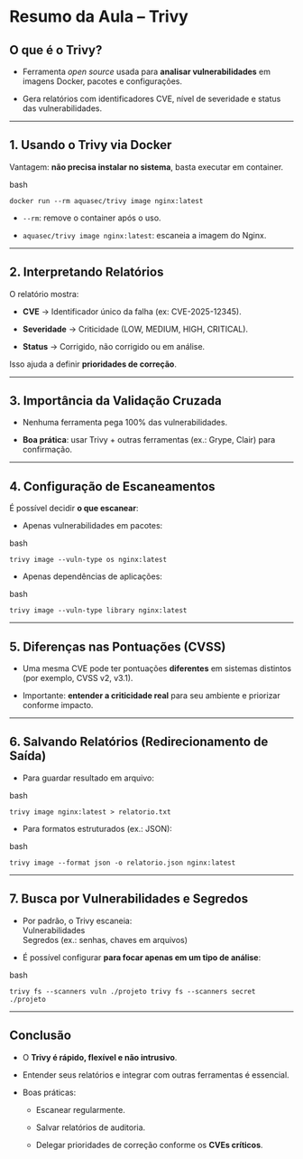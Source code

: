 # Resumo da Aula – Trivy

## O que é o Trivy?

- Ferramenta _open source_ usada para **analisar vulnerabilidades** em imagens Docker, pacotes e configurações.
    
- Gera relatórios com identificadores CVE, nível de severidade e status das vulnerabilidades.
    

---

## 1. Usando o Trivy via Docker

 Vantagem: **não precisa instalar no sistema**, basta executar em container.

bash

`docker run --rm aquasec/trivy image nginx:latest`

- `--rm`: remove o container após o uso.
    
- `aquasec/trivy image nginx:latest`: escaneia a imagem do Nginx.
    

---

## 2. Interpretando Relatórios

O relatório mostra:

- **CVE** → Identificador único da falha (ex: CVE-2025-12345).
    
- **Severidade** → Criticidade (LOW, MEDIUM, HIGH, CRITICAL).
    
- **Status** → Corrigido, não corrigido ou em análise.
    

 Isso ajuda a definir **prioridades de correção**.

---

## 3. Importância da Validação Cruzada

- Nenhuma ferramenta pega 100% das vulnerabilidades.
    
- **Boa prática**: usar Trivy + outras ferramentas (ex.: Grype, Clair) para confirmação.
    

---

## 4. Configuração de Escaneamentos

É possível decidir **o que escanear**:

- Apenas vulnerabilidades em pacotes:
    

bash

`trivy image --vuln-type os nginx:latest`

- Apenas dependências de aplicações:
    

bash

`trivy image --vuln-type library nginx:latest`

---

## 5. Diferenças nas Pontuações (CVSS)

- Uma mesma CVE pode ter pontuações **diferentes** em sistemas distintos (por exemplo, CVSS v2, v3.1).
    
-  Importante: **entender a criticidade real** para seu ambiente e priorizar conforme impacto.
    

---

## 6. Salvando Relatórios (Redirecionamento de Saída)

- Para guardar resultado em arquivo:
    

bash

`trivy image nginx:latest > relatorio.txt`

- Para formatos estruturados (ex.: JSON):
    

bash

`trivy image --format json -o relatorio.json nginx:latest`

---

## 7. Busca por Vulnerabilidades e Segredos

- Por padrão, o Trivy escaneia:  
     Vulnerabilidades  
     Segredos (ex.: senhas, chaves em arquivos)
    
- É possível configurar **para focar apenas em um tipo de análise**:
    

bash

`trivy fs --scanners vuln ./projeto trivy fs --scanners secret ./projeto`

---

## Conclusão

- O **Trivy é rápido, flexível e não intrusivo**.
    
- Entender seus relatórios e integrar com outras ferramentas é essencial.
    
- Boas práticas:
    
    - Escanear regularmente.
        
    - Salvar relatórios de auditoria.
        
    - Delegar prioridades de correção conforme os **CVEs críticos**.
        
